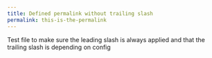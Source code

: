 ```yaml
---
title: Defined permalink without trailing slash
permalink: this-is-the-permalink
---
```

Test file to make sure the leading slash is always applied and that the trailing slash is depending on config